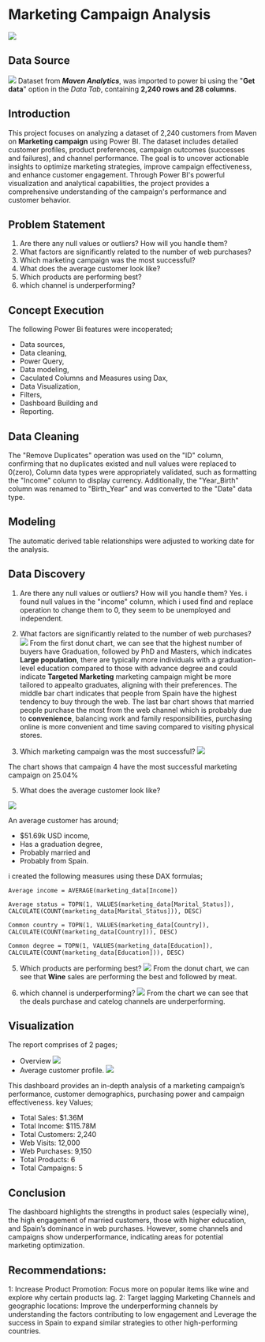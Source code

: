 # Marketing Campaign Analysis

![](intro_image.jpg)

## Data Source
![](Data_source.png)
Dataset from **_Maven Analytics_**, was imported to power bi using the "**Get data**" option in the _Data Tab_, containing **2,240 rows and 28 columns**.

## Introduction
This project focuses on analyzing a dataset of 2,240 customers from Maven on **Marketing campaign** using Power BI. The dataset includes detailed customer profiles, product preferences, campaign outcomes (successes and failures), and channel performance. The goal is to uncover actionable insights to optimize marketing strategies, improve campaign effectiveness, and enhance customer engagement. Through Power BI's powerful visualization and analytical capabilities, the project provides a comprehensive understanding of the campaign's performance and customer behavior.

## Problem Statement
1.  Are there any null values or outliers? How will you handle them?
2.  What factors are significantly related to the number of web purchases?
3.  Which marketing campaign was the most successful?
4.  What does the average customer look like?
5.  Which products are performing best?
6.  which channel is underperforming?

## Concept Execution
The following Power Bi features were incoperated;
- Data sources, 
- Data cleaning, 
- Power Query,
- Data modeling,
- Caculated Columns and Measures using Dax,
- Data Visualization,
- Filters,
- Dashboard Building and
- Reporting.

## Data Cleaning
The "Remove Duplicates" operation was used on the "ID" column, confirming that no duplicates existed and null values were replaced to 0(zero), Column data types were appropriately validated, such as formatting the "Income" column to display currency. Additionally, the "Year_Birth" column was renamed to "Birth_Year" and was converted to the "Date" data type.

## Modeling
The automatic derived table relationships were adjusted to working date for the analysis.

## Data Discovery
1.  Are there any null values or outliers? How will you handle them?
Yes. i found null values in the "income" column, which i used find and replace operation to change them to 0, they seem to be unemployed and independent.

2.  What factors are significantly related to the number of web purchases?
![](Webpurchase_influence.png)
From the first donut chart, we can see that the highest number of buyers have Graduation, followed by PhD and Masters, which indicates **Large population**, there are typically more individuals with a graduation-level education compared to those with advance degree and could indicate **Targeted Marketing** marketing campaign might be more tailored to appealto graduates, aligning with their preferences. 
The middle bar chart indicates that people from Spain have the highest tendency to buy through the web.
The last bar chart shows that married people purchase the most from the web channel which is probably due to **convenience**, balancing work and family responsibilities, purchasing online is more convenient and time saving compared to visiting physical stores.

3. Which marketing campaign was the most successful?
![](Campaign_success_rate.png)

The chart shows that campaign 4 have the most successful marketing campaign on 25.04%

5. What does the average customer look like?

![](Average_customers.png)

An average customer has around;
- $51.69k USD income,
- Has a graduation degree,
- Probably married and
- Probably from Spain.

i created the following measures using these DAX formulas;

`Average income = AVERAGE(marketing_data[Income])`

`Average status = TOPN(1, VALUES(marketing_data[Marital_Status]), CALCULATE(COUNT(marketing_data[Marital_Status])), DESC)`

`Common country = TOPN(1, VALUES(marketing_data[Country]), CALCULATE(COUNT(marketing_data[Country])), DESC)`

`Common degree = TOPN(1, VALUES(marketing_data[Education]), CALCULATE(COUNT(marketing_data[Education])), DESC)`

5. Which products are performing best?
![](Best_performing_product.png)
From the donut chart, we can see that **Wine** sales are performing the best and followed by meat.

6. which channel is underperforming?
![](Underperforming_product.png)
From the chart we can see that the deals purchase and catelog channels are underperforming.

## Visualization
The report comprises of 2 pages; 
- Overview
![](Dashboard_1.png)
- Average customer profile.
![](Dashboard_2.png)

This dashboard provides an in-depth analysis of a marketing campaign’s performance, customer demographics, purchasing power and campaign effectiveness.
key Values;
- Total Sales: $1.36M
- Total Income: $115.78M
- Total Customers: 2,240
- Web Visits: 12,000
- Web Purchases: 9,150
- Total Products: 6
- Total Campaigns: 5

## Conclusion
The dashboard highlights the strengths in product sales (especially wine), the high engagement of married customers, those with higher education, and Spain’s dominance in web purchases. However, some channels and campaigns show underperformance, indicating areas for potential marketing optimization.

## Recommendations:
1: Increase Product Promotion: Focus more on popular items like wine and explore why certain products lag.
2: Target lagging Marketing Channels and geographic locations: Improve the underperforming channels by understanding the factors contributing to low engagement and Leverage the success in Spain to expand similar strategies to other high-performing countries.



